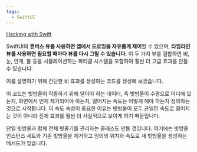 ```yaml
---
tags:
  - SwiftUI
---
```

[Hacking with Swift](https://www.hackingwithswift.com/quick-start/swiftui/how-to-create-custom-animated-drawings-with-timelineview-and-canvas)

SwiftUI의 **캔버스 뷰를 사용하면 앱에서 드로잉을 자유롭게 제어**할 수 있으며, **타임라인 뷰를 사용하면 필요할 때마다 뷰를 다시 그릴 수 있습니다.** 이 두 가지 뷰를 결합하면 비, 눈, 안개, 불 등을 시뮬레이션하는 파티클 시스템을 포함하여 훨씬 더 고급 효과를 만들 수 있습니다.

이를 설명하기 위해 간단한 비 효과를 생성하는 코드를 생성해 보겠습니다.

이 코드는 빗방울이 작동하기 위해 알아야 하는 데이터, 즉 빗방울이 수평으로 어디에 있는지, 화면에서 언제 제거되어야 하는지, 떨어지는 속도는 어떻게 해야 하는지 정의하는 것으로 시작합니다. 이 속도 속성이 중요한 이유는 빗방울이 모두 균일한 속도로 떨어지는 것이 아니라 전체 효과를 훨씬 더 사실적으로 보이게 하기 때문입니다.

단일 빗방울과 함께 전체 빗줄기를 관리하는 클래스도 만들 것입니다. 여기에는 빗방울 인스턴스 세트와 기존 빗방울을 제거하고 임의의 위치와 속도로 새 빗방울을 생성하는 메서드가 있습니다.

